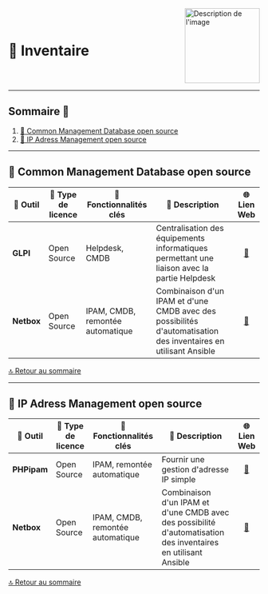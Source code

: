<div style="display: flex; align-items: center; justify-content: space-between;">
  <h1>📑 Inventaire</h1>
  <img src="img/switchtoopen1.png" alt="Description de l'image" width="150" height="150">
</div>

---

## Sommaire 📖 <a id="sommaire"></a>
1. [🔎 Common Management Database open source](#cmdb-open-source)
2. [🔎 IP Adress Management open source](#ipam-open-source)

---

## 🔎 Common Management Database open source <a id="cmdb-open-source"></a>

| 🌟 **Outil** | 🔑 **Type de licence** | 🚀 **Fonctionnalités clés** | 📝 **Description** | 🌐 **Lien Web** |
|---|---|---|---|---|
| **GLPI** | Open Source | Helpdesk, CMDB | Centralisation des équipements informatiques permettant une liaison avec la partie Helpdesk | <div align="center"><a href="https://glpi-project.org/fr/">🔗</a></div> |
| **Netbox** | Open Source | IPAM, CMDB, remontée automatique | Combinaison d'un IPAM et d'une CMDB avec des possibilités d'automatisation des inventaires en utilisant Ansible | <div align="center"><a href="https://netboxlabs.com/docs/netbox/en/stable/">🔗</a></div> |

[🔝 Retour au sommaire](#sommaire)

---

## 🔎 IP Adress Management open source <a id="ipam-open-source"></a>

| 🌟 **Outil** | 🔑 **Type de licence** | 🚀 **Fonctionnalités clés** | 📝 **Description** | 🌐 **Lien Web** |
|---|---|---|---|---|
| **PHPipam** | Open Source | IPAM, remontée automatique | Fournir une gestion d'adresse IP simple | <div align="center"><a href="https://phpipam.net/">🔗</a></div> |
| **Netbox** | Open Source | IPAM, CMDB, remontée automatique | Combinaison d'un IPAM et d'une CMDB avec des possibilité d'automatisation des inventaires en utilisant Ansible | <div align="center"><a href="https://netboxlabs.com/docs/netbox/en/stable/">🔗</a></div> |

[🔝 Retour au sommaire](#sommaire)
